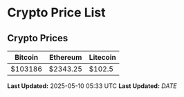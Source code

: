 # Crypto Price List

## Crypto Prices
| Bitcoin | Ethereum | Litecoin |
| ------- | -------- | -------- |
| $103186 | $2343.25 | $102.5 |
**Last Updated:** 2025-05-10 05:33 UTC
**Last Updated:** $DATE$
